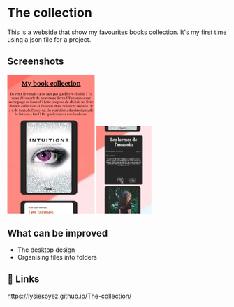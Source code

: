 
# The collection

This is a webside that show my favourites books collection.
It's my first time using a json file for a project. 


## Screenshots

<img src="./assets/theCollection (1).png/" alt="first image og the collection" width="200"/>
<img src="./assets/theCollection (2).png/" alt="second image of the collection" height="200"/>


## What can be improved 
- The desktop design
- Organising files into folders


## 🔗 Links
https://lysiesoyez.github.io/The-collection/